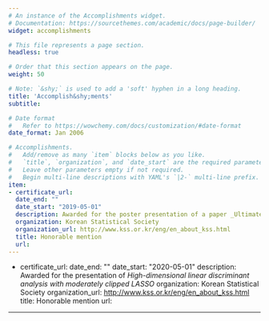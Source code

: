 ```yaml
---
# An instance of the Accomplishments widget.
# Documentation: https://sourcethemes.com/academic/docs/page-builder/
widget: accomplishments

# This file represents a page section.
headless: true

# Order that this section appears on the page.
weight: 50

# Note: `&shy;` is used to add a 'soft' hyphen in a long heading.
title: 'Accomplish&shy;ments'
subtitle:

# Date format
#   Refer to https://wowchemy.com/docs/customization/#date-format
date_format: Jan 2006

# Accomplishments.
#   Add/remove as many `item` blocks below as you like.
#   `title`, `organization`, and `date_start` are the required parameters.
#   Leave other parameters empty if not required.
#   Begin multi-line descriptions with YAML's `|2-` multi-line prefix.
item:
- certificate_url: 
  date_end: ""
  date_start: "2019-05-01"
  description: Awarded for the poster presentation of a paper _Ultimate Sharpening of Jensen's Inequality_
  organization: Korean Statistical Society
  organization_url: http://www.kss.or.kr/eng/en_about_kss.html
  title: Honorable mention
  url: 
---
```


- certificate_url: 
  date_end: ""
  date_start: "2020-05-01"
  description: Awarded for the presentation of _High-dimensional linear discriminant analysis with moderately clipped LASSO_
  organization: Korean Statistical Society
  organization_url: http://www.kss.or.kr/eng/en_about_kss.html
  title: Honorable mention
  url: 
---

